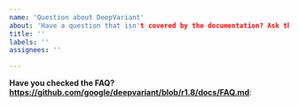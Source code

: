 ```yaml
---
name: 'Question about DeepVariant'
about: 'Have a question that isn't covered by the documentation? Ask the team.'
title: ''
labels: ''
assignees: ''

---
```


**Have you checked the FAQ? https://github.com/google/deepvariant/blob/r1.8/docs/FAQ.md**:


